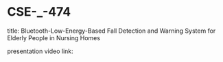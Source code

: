 # CSE-_-474

title: Bluetooth-Low-Energy-Based Fall Detection and Warning
System for Elderly People in Nursing Homes

presentation video link:
